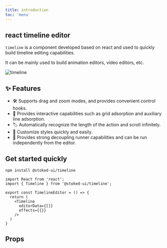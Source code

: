 ```yaml
---
title: introduction
toc: 'menu'
---
```



## react timeline editor

`timeline` is a component developed based on react and used to quickly build timeline editing capabilities.

It can be mainly used to build animation editors, video editors, etc.

![timeline](/assets/timeline.gif)


## ✨ Features

- 🛠 Supports drag and zoom modes, and provides convenient control hooks.
- 🔗 Provides interactive capabilities such as grid adsorption and auxiliary line adsorption.
- 🏷 Automatically recognize the length of the action and scroll infinitely.
- 🎨 Customize styles quickly and easily.
- 📡 Provides strong decoupling runner capabilities and can be run independently from the editor.

## Get started quickly

```
npm install @stoked-ui/timeline
```

```tsx | pure
import React from 'react';
import { Timeline } from '@stoked-ui/timeline';

export const TimelineEditor = () => {
  return (
    <Timeline
      editorData={[]}
      effects={{}}
    />
  )
}
```

## Props
<API hideTitle src="../src/Timeline/Timeline.tsx"></API>
